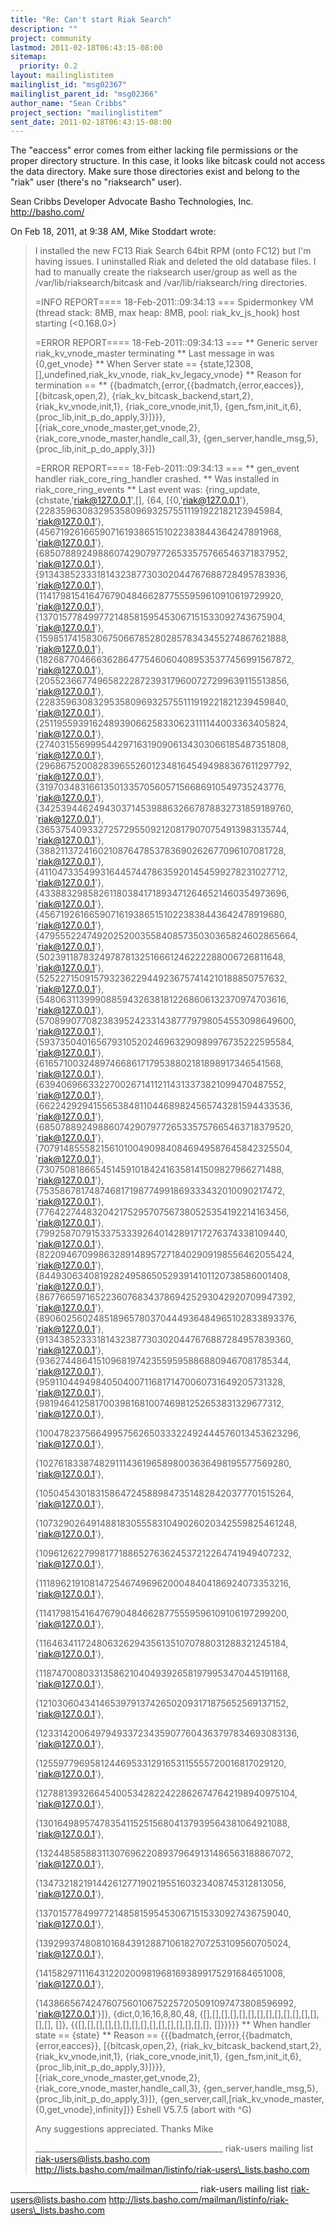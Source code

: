 ```yaml
---
title: "Re: Can't start Riak Search"
description: ""
project: community
lastmod: 2011-02-18T06:43:15-08:00
sitemap:
  priority: 0.2
layout: mailinglistitem
mailinglist_id: "msg02367"
mailinglist_parent_id: "msg02366"
author_name: "Sean Cribbs"
project_section: "mailinglistitem"
sent_date: 2011-02-18T06:43:15-08:00
---
```



The "eaccess" error comes from either lacking file permissions or the proper 
directory structure. In this case, it looks like bitcask could not access the 
data directory. Make sure those directories exist and belong to the "riak" 
user (there's no "riaksearch" user).

Sean Cribbs 
Developer Advocate
Basho Technologies, Inc.
http://basho.com/

On Feb 18, 2011, at 9:38 AM, Mike Stoddart wrote:

> I installed the new FC13 Riak Search 64bit RPM (onto FC12) but I'm
> having issues. I uninstalled Riak and deleted the old database files.
> I had to manually create the riaksearch user/group as well as the
> /var/lib/riaksearch/bitcask and /var/lib/riaksearch/ring directories.
> 
> =INFO REPORT==== 18-Feb-2011::09:34:13 ===
> Spidermonkey VM (thread stack: 8MB, max heap: 8MB, pool:
> riak\_kv\_js\_hook) host starting (<0.168.0>)
> 
> =ERROR REPORT==== 18-Feb-2011::09:34:13 ===
> \*\* Generic server riak\_kv\_vnode\_master terminating
> \*\* Last message in was {0,get\_vnode}
> \*\* When Server state == {state,12308,[],undefined,riak\_kv\_vnode,
> riak\_kv\_legacy\_vnode}
> \*\* Reason for termination ==
> \*\* {{badmatch,{error,{{badmatch,{error,eacces}},
> [{bitcask,open,2},
> {riak\_kv\_bitcask\_backend,start,2},
> {riak\_kv\_vnode,init,1},
> {riak\_core\_vnode,init,1},
> {gen\_fsm,init\_it,6},
> {proc\_lib,init\_p\_do\_apply,3}]}}},
> [{riak\_core\_vnode\_master,get\_vnode,2},
> {riak\_core\_vnode\_master,handle\_call,3},
> {gen\_server,handle\_msg,5},
> {proc\_lib,init\_p\_do\_apply,3}]}
> 
> =ERROR REPORT==== 18-Feb-2011::09:34:13 ===
> \*\* gen\_event handler riak\_core\_ring\_handler crashed.
> \*\* Was installed in riak\_core\_ring\_events
> \*\* Last event was: {ring\_update,
> {chstate,'riak@127.0.0.1',[],
> {64,
> [{0,'riak@127.0.0.1'},
> {22835963083295358096932575511191922182123945984,
> 'riak@127.0.0.1'},
> {45671926166590716193865151022383844364247891968,
> 'riak@127.0.0.1'},
> {68507889249886074290797726533575766546371837952,
> 'riak@127.0.0.1'},
> {91343852333181432387730302044767688728495783936,
> 'riak@127.0.0.1'},
> {114179815416476790484662877555959610910619729920,
> 'riak@127.0.0.1'},
> {137015778499772148581595453067151533092743675904,
> 'riak@127.0.0.1'},
> {159851741583067506678528028578343455274867621888,
> 'riak@127.0.0.1'},
> {182687704666362864775460604089535377456991567872,
> 'riak@127.0.0.1'},
> {205523667749658222872393179600727299639115513856,
> 'riak@127.0.0.1'},
> {228359630832953580969325755111919221821239459840,
> 'riak@127.0.0.1'},
> {251195593916248939066258330623111144003363405824,
> 'riak@127.0.0.1'},
> {274031556999544297163190906134303066185487351808,
> 'riak@127.0.0.1'},
> {296867520082839655260123481645494988367611297792,
> 'riak@127.0.0.1'},
> {319703483166135013357056057156686910549735243776,
> 'riak@127.0.0.1'},
> {342539446249430371453988632667878832731859189760,
> 'riak@127.0.0.1'},
> {365375409332725729550921208179070754913983135744,
> 'riak@127.0.0.1'},
> {388211372416021087647853783690262677096107081728,
> 'riak@127.0.0.1'},
> {411047335499316445744786359201454599278231027712,
> 'riak@127.0.0.1'},
> {433883298582611803841718934712646521460354973696,
> 'riak@127.0.0.1'},
> {456719261665907161938651510223838443642478919680,
> 'riak@127.0.0.1'},
> {479555224749202520035584085735030365824602865664,
> 'riak@127.0.0.1'},
> {502391187832497878132516661246222288006726811648,
> 'riak@127.0.0.1'},
> {525227150915793236229449236757414210188850757632,
> 'riak@127.0.0.1'},
> {548063113999088594326381812268606132370974703616,
> 'riak@127.0.0.1'},
> {570899077082383952423314387779798054553098649600,
> 'riak@127.0.0.1'},
> {593735040165679310520246963290989976735222595584,
> 'riak@127.0.0.1'},
> {616571003248974668617179538802181898917346541568,
> 'riak@127.0.0.1'},
> {639406966332270026714112114313373821099470487552,
> 'riak@127.0.0.1'},
> {662242929415565384811044689824565743281594433536,
> 'riak@127.0.0.1'},
> {685078892498860742907977265335757665463718379520,
> 'riak@127.0.0.1'},
> {707914855582156101004909840846949587645842325504,
> 'riak@127.0.0.1'},
> {730750818665451459101842416358141509827966271488,
> 'riak@127.0.0.1'},
> {753586781748746817198774991869333432010090217472,
> 'riak@127.0.0.1'},
> {776422744832042175295707567380525354192214163456,
> 'riak@127.0.0.1'},
> {799258707915337533392640142891717276374338109440,
> 'riak@127.0.0.1'},
> {822094670998632891489572718402909198556462055424,
> 'riak@127.0.0.1'},
> {844930634081928249586505293914101120738586001408,
> 'riak@127.0.0.1'},
> {867766597165223607683437869425293042920709947392,
> 'riak@127.0.0.1'},
> {890602560248518965780370444936484965102833893376,
> 'riak@127.0.0.1'},
> {913438523331814323877303020447676887284957839360,
> 'riak@127.0.0.1'},
> {936274486415109681974235595958868809467081785344,
> 'riak@127.0.0.1'},
> {959110449498405040071168171470060731649205731328,
> 'riak@127.0.0.1'},
> {981946412581700398168100746981252653831329677312,
> 'riak@127.0.0.1'},
> 
> {1004782375664995756265033322492444576013453623296,
> 'riak@127.0.0.1'},
> 
> {1027618338748291114361965898003636498195577569280,
> 'riak@127.0.0.1'},
> 
> {1050454301831586472458898473514828420377701515264,
> 'riak@127.0.0.1'},
> 
> {1073290264914881830555831049026020342559825461248,
> 'riak@127.0.0.1'},
> 
> {1096126227998177188652763624537212264741949407232,
> 'riak@127.0.0.1'},
> 
> {1118962191081472546749696200048404186924073353216,
> 'riak@127.0.0.1'},
> 
> {1141798154164767904846628775559596109106197299200,
> 'riak@127.0.0.1'},
> 
> {1164634117248063262943561351070788031288321245184,
> 'riak@127.0.0.1'},
> 
> {1187470080331358621040493926581979953470445191168,
> 'riak@127.0.0.1'},
> 
> {1210306043414653979137426502093171875652569137152,
> 'riak@127.0.0.1'},
> 
> {1233142006497949337234359077604363797834693083136,
> 'riak@127.0.0.1'},
> 
> {1255977969581244695331291653115555720016817029120,
> 'riak@127.0.0.1'},
> 
> {1278813932664540053428224228626747642198940975104,
> 'riak@127.0.0.1'},
> 
> {1301649895747835411525156804137939564381064921088,
> 'riak@127.0.0.1'},
> 
> {1324485858831130769622089379649131486563188867072,
> 'riak@127.0.0.1'},
> 
> {1347321821914426127719021955160323408745312813056,
> 'riak@127.0.0.1'},
> 
> {1370157784997721485815954530671515330927436759040,
> 'riak@127.0.0.1'},
> 
> {1392993748081016843912887106182707253109560705024,
> 'riak@127.0.0.1'},
> 
> {1415829711164312202009819681693899175291684651008,
> 'riak@127.0.0.1'},
> 
> {1438665674247607560106752257205091097473808596992,
> 'riak@127.0.0.1'}]},
> {dict,0,16,16,8,80,48,
> {[],[],[],[],[],[],[],[],[],[],[],[],[],[],[],
> []},
> {{[],[],[],[],[],[],[],[],[],[],[],[],[],[],[],
> []}}}}}
> \*\* When handler state == {state}
> \*\* Reason == {{{badmatch,{error,{{badmatch,{error,eacces}},
> [{bitcask,open,2},
> {riak\_kv\_bitcask\_backend,start,2},
> {riak\_kv\_vnode,init,1},
> {riak\_core\_vnode,init,1},
> {gen\_fsm,init\_it,6},
> {proc\_lib,init\_p\_do\_apply,3}]}}},
> [{riak\_core\_vnode\_master,get\_vnode,2},
> {riak\_core\_vnode\_master,handle\_call,3},
> {gen\_server,handle\_msg,5},
> {proc\_lib,init\_p\_do\_apply,3}]},
> {gen\_server,call,[riak\_kv\_vnode\_master,{0,get\_vnode},infinity]}}
> Eshell V5.7.5 (abort with ^G)
> 
> Any suggestions appreciated.
> Thanks
> Mike
> 
> \_\_\_\_\_\_\_\_\_\_\_\_\_\_\_\_\_\_\_\_\_\_\_\_\_\_\_\_\_\_\_\_\_\_\_\_\_\_\_\_\_\_\_\_\_\_\_
> riak-users mailing list
> riak-users@lists.basho.com
> http://lists.basho.com/mailman/listinfo/riak-users\_lists.basho.com


\_\_\_\_\_\_\_\_\_\_\_\_\_\_\_\_\_\_\_\_\_\_\_\_\_\_\_\_\_\_\_\_\_\_\_\_\_\_\_\_\_\_\_\_\_\_\_
riak-users mailing list
riak-users@lists.basho.com
http://lists.basho.com/mailman/listinfo/riak-users\_lists.basho.com

